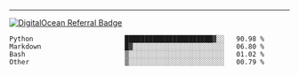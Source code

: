 ---
[![DigitalOcean Referral Badge](https://web-platforms.sfo2.digitaloceanspaces.com/WWW/Badge%203.svg)](https://www.digitalocean.com/?refcode=37fa54d82492&utm_campaign=Referral_Invite&utm_medium=Referral_Program&utm_source=badge)

<!--START_SECTION:waka-->

```text
Python                       ██████████████████████▓░░   90.98 %
Markdown                     █▓░░░░░░░░░░░░░░░░░░░░░░░   06.80 %
Bash                         ▒░░░░░░░░░░░░░░░░░░░░░░░░   01.02 %
Other                        ▒░░░░░░░░░░░░░░░░░░░░░░░░   00.79 %
```

<!--END_SECTION:waka-->


[linkedin]: https://www.linkedin.com/in/mohamed-elh/

